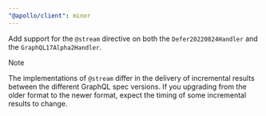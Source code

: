 ```yaml
---
"@apollo/client": minor
---
```


Add support for the `@stream` directive on both the `Defer20220824Handler` and the `GraphQL17Alpha2Handler`.

> [!NOTE]
> The implementations of `@stream` differ in the delivery of incremental results between the different GraphQL spec versions. If you upgrading from the older format to the newer format, expect the timing of some incremental results to change.

